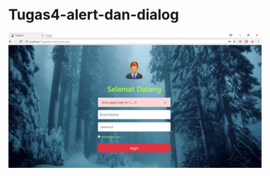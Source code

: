 # Tugas4-alert-dan-dialog
![salah](https://github.com/YuniarSetiawan/Tugas4-alert-dan-dialog/blob/master/user%20dan%20pass%20salah.PNG)
